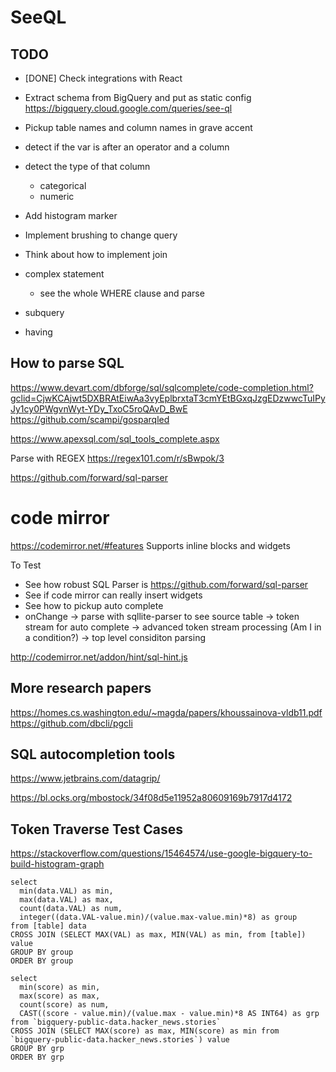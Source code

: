 # SeeQL


## TODO
* [DONE] Check integrations with React
* Extract schema from BigQuery and put as static config
  https://bigquery.cloud.google.com/queries/see-ql

* Pickup table names and column names in grave accent
* detect if the var is after an operator and a column
* detect the type of that column 
    - categorical
    - numeric
* Add histogram marker
* Implement brushing to change query
* Think about how to implement join
* complex statement
    - see the whole WHERE clause and parse
* subquery
* having

## How to parse SQL
https://www.devart.com/dbforge/sql/sqlcomplete/code-completion.html?gclid=CjwKCAjwt5DXBRAtEiwAa3vyEplbrxtaT3cmYEtBGxqJzgEDzwwcTuIPyJy1cy0PWgvnWyt-YDy_TxoC5roQAvD_BwE
https://github.com/scampi/gosparqled

https://www.apexsql.com/sql_tools_complete.aspx

Parse with REGEX
https://regex101.com/r/sBwpok/3

https://github.com/forward/sql-parser

# code mirror
https://codemirror.net/#features
Supports inline blocks and widgets

To Test
- See how robust SQL Parser is https://github.com/forward/sql-parser
- See if code mirror can really insert widgets
- See how to pickup auto complete
- onChange
    -> parse with sqllite-parser to see source table
    -> token stream for auto complete
    -> advanced token stream processing (Am I in a condition?)
    -> top level considiton parsing

http://codemirror.net/addon/hint/sql-hint.js

## More research papers
https://homes.cs.washington.edu/~magda/papers/khoussainova-vldb11.pdf
https://github.com/dbcli/pgcli

## SQL autocompletion tools
https://www.jetbrains.com/datagrip/

https://bl.ocks.org/mbostock/34f08d5e11952a80609169b7917d4172

## Token Traverse Test Cases

https://stackoverflow.com/questions/15464574/use-google-bigquery-to-build-histogram-graph

```
select
  min(data.VAL) as min,
  max(data.VAL) as max,
  count(data.VAL) as num,
  integer((data.VAL-value.min)/(value.max-value.min)*8) as group
from [table] data
CROSS JOIN (SELECT MAX(VAL) as max, MIN(VAL) as min, from [table]) value
GROUP BY group
ORDER BY group 
```

```
select
  min(score) as min,
  max(score) as max,
  count(score) as num,
  CAST((score - value.min)/(value.max - value.min)*8 AS INT64) as grp
from `bigquery-public-data.hacker_news.stories`
CROSS JOIN (SELECT MAX(score) as max, MIN(score) as min from `bigquery-public-data.hacker_news.stories`) value
GROUP BY grp
ORDER BY grp 
```

